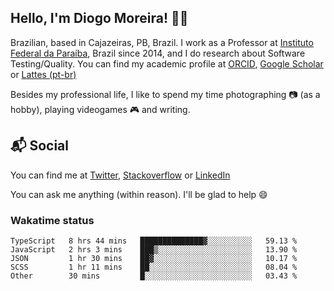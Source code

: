 ## Hello, I'm Diogo Moreira! 👋🏻

Brazilian, based in Cajazeiras, PB, Brazil.
I work as a Professor at [Instituto Federal da Paraíba](https://ifpb.edu.br), Brazil since 2014, and I do research about Software Testing/Quality. You can find my academic profile at [ORCID](https://orcid.org/0000-0003-1803-6565), [Google Scholar](https://scholar.google.com.br/citations?hl=pt-BR&user=DlSdlvEAAAAJ) or [Lattes (pt-br)](http://buscatextual.cnpq.br/buscatextual/visualizacv.do?id=K4384159A1)

Besides my professional life, I like to spend my time photographing 📷 (as a hobby), playing videogames 🎮 and writing.

## 📬 Social

You can find me at [Twitter](https://twitter.com/diogodmoreira), [Stackoverflow](https://stackoverflow.com/users/1541533/diogo-moreira) or [LinkedIn](https://linkedin.com/in/diogodmoreira)

You can ask me anything (within reason). I'll be glad to help 😄

### Wakatime status

<!--START_SECTION:waka-->

```text
TypeScript   8 hrs 44 mins   ██████████████▓░░░░░░░░░░   59.13 %
JavaScript   2 hrs 3 mins    ███▒░░░░░░░░░░░░░░░░░░░░░   13.90 %
JSON         1 hr 30 mins    ██▓░░░░░░░░░░░░░░░░░░░░░░   10.17 %
SCSS         1 hr 11 mins    ██░░░░░░░░░░░░░░░░░░░░░░░   08.04 %
Other        30 mins         █░░░░░░░░░░░░░░░░░░░░░░░░   03.43 %
```

<!--END_SECTION:waka-->
